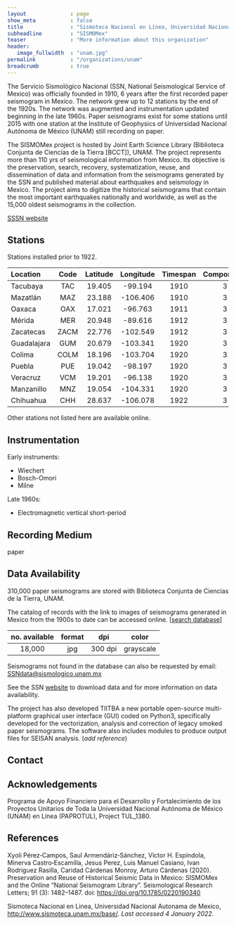 ```yaml
---
layout              : page
show_meta           : false
title               : "Sismoteca Nacional en Línea, Universidad Nacional Autónoma de México"
subheadline         : "SISMOMex"
teaser              : "More information about this organization"
header:
   image_fullwidth  : "unam.jpg"
permalink           : "/organizations/unam"
breadcrumb          : true
---
```


The Servicio Sismológico Nacional (SSN, National Seismological Service of Mexico) was officially founded in 1910, 6 years after the first recorded paper seismogram in Mexico. The network grew up to 12 stations by the end of the 1920s. The network was augmented and instrumentation updated beginning in the late 1960s. Paper seismograms exist for some stations until 2015 with one station at the Institute of Geophysics of Universidad Nacional Autónoma de México (UNAM) still recording on paper.

The SISMOMex project is hosted by Joint Earth Science Library (Biblioteca Conjunta de Ciencias de la Tierra [BCCT]), UNAM. The project represents more than 110 yrs of seismological information from Mexico. Its objective is the preservation, search, recovery, systematization, reuse, and dissemination of data and information from the seismograms generated by the SSN and published material about earthquakes and seismology in Mexico. The project aims to digitize the historical seismograms that contain the most important earthquakes nationally and worldwide, as well as the 15,000 oldest seismograms in the collection.

[SSSN website](http://www.sismoteca.unam.mx/)
## Stations

Stations installed prior to 1922.

**Location** | **Code** | **Latitude** | **Longitude** | **Timespan** | **Components**
:--- | :---: | :---: | :---: | :---: | :---:
Tacubaya | TAC | 19.405 | -99.194 | 1910 | 3
Mazatlán | MAZ | 23.188 | -106.406 | 1910 | 3
Oaxaca | OAX | 17.021 | -96.763 | 1911 | 3
Mérida | MER | 20.948 | -89.616 | 1912 | 3
Zacatecas | ZACM | 22.776 | -102.549 | 1912 | 3
Guadalajara | GUM | 20.679 | -103.341 | 1920 | 3
Colima | COLM | 18.196 | -103.704 | 1920 | 3
Puebla | PUE | 19.042 | -98.197 | 1920 | 3
Veracruz | VCM | 19.201 | -96.138 | 1920 | 3
Manzanillo | MNZ | 19.054 | -104.331 | 1920 | 3
Chihuahua | CHH | 28.637 | -106.078 | 1922 | 3

Other stations not listed here are available online.

## Instrumentation
Early instruments:
* Wiechert  
* Bosch-Omori  
* Milne  

Late 1960s:  
* Electromagnetic vertical short-period



## Recording Medium
paper

## Data Availability
310,000 paper seismograms are stored with Biblioteca Conjunta de Ciencias de la Tierra, UNAM.

The catalog of records with the link to images of seismograms generated in Mexico from the 1900s to date can be accessed online. [[search database](http://132.248.182.16:8991/F/-/?func=find-b-0&local_base=ati01)]

**no. available** | **format** | **dpi** | **color**
| :---: | :---: | :---: | :---:
18,000 | jpg| 300 dpi | grayscale

Seismograms not found in the database can also be requested by email: SSNdata@sismologico.unam.mx

See the SSN [website](http://www.sismoteca.unam.mx/) to download data and for more information on data availability.

The project has also developed TIITBA a new portable open-source multi-platform graphical user interface (GUI)
coded on Python3, specifically developed for the vectorization, analysis and correction of legacy smoked
paper seismograms. The software also includes modules to produce output files for SEISAN analysis. (*add reference*)

## Contact

## Acknowledgements
Programa de Apoyo Financiero para el Desarrollo y Fortalecimiento de los Proyectos
Unitarios de Toda la Universidad Nacional Autónoma de México
(UNAM) en Línea (PAPROTUL), Project TUL_1380.

## References
Xyoli Pérez‐Campos, Saul Armendáriz‐Sánchez, Víctor H. Espíndola, Minerva Castro‐Escamilla, Jesus Perez, Luis Manuel Casiano, Ivan Rodriguez Rasilla, Caridad Cárdenas Monroy, Arturo Cárdenas (2020). Preservation and Reuse of Historical Seismic Data in Mexico: SISMOMex and the Online “National Seismogram Library”. Seismological Research Letters; 91 (3): 1482–1487. doi: https://doi.org/10.1785/0220190340

Sismoteca Nacional en Linea, Universidad Nacional Autonama de Mexico, http://www.sismoteca.unam.mx/base/. *Last accessed 4 January 2022.*
